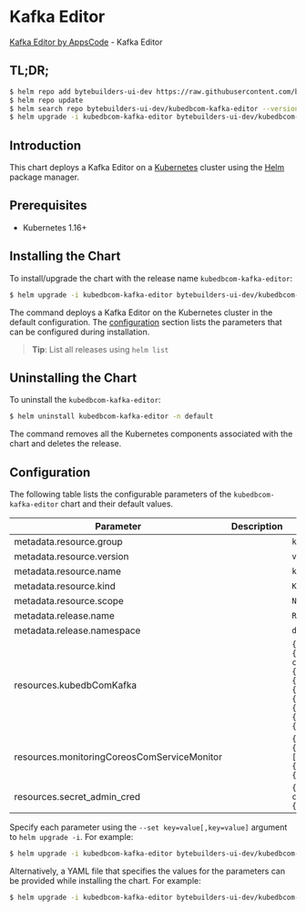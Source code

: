 # Kafka Editor

[Kafka Editor by AppsCode](https://byte.builders) - Kafka Editor

## TL;DR;

```bash
$ helm repo add bytebuilders-ui-dev https://raw.githubusercontent.com/bytebuilders/ui-wizards/
$ helm repo update
$ helm search repo bytebuilders-ui-dev/kubedbcom-kafka-editor --version=v0.4.17
$ helm upgrade -i kubedbcom-kafka-editor bytebuilders-ui-dev/kubedbcom-kafka-editor -n default --create-namespace --version=v0.4.17
```

## Introduction

This chart deploys a Kafka Editor on a [Kubernetes](http://kubernetes.io) cluster using the [Helm](https://helm.sh) package manager.

## Prerequisites

- Kubernetes 1.16+

## Installing the Chart

To install/upgrade the chart with the release name `kubedbcom-kafka-editor`:

```bash
$ helm upgrade -i kubedbcom-kafka-editor bytebuilders-ui-dev/kubedbcom-kafka-editor -n default --create-namespace --version=v0.4.17
```

The command deploys a Kafka Editor on the Kubernetes cluster in the default configuration. The [configuration](#configuration) section lists the parameters that can be configured during installation.

> **Tip**: List all releases using `helm list`

## Uninstalling the Chart

To uninstall the `kubedbcom-kafka-editor`:

```bash
$ helm uninstall kubedbcom-kafka-editor -n default
```

The command removes all the Kubernetes components associated with the chart and deletes the release.

## Configuration

The following table lists the configurable parameters of the `kubedbcom-kafka-editor` chart and their default values.

|                  Parameter                  | Description |                                                                                                                                                                                                                                                                                                                                                                                                         Default                                                                                                                                                                                                                                                                                                                                                                                                         |
|---------------------------------------------|-------------|-------------------------------------------------------------------------------------------------------------------------------------------------------------------------------------------------------------------------------------------------------------------------------------------------------------------------------------------------------------------------------------------------------------------------------------------------------------------------------------------------------------------------------------------------------------------------------------------------------------------------------------------------------------------------------------------------------------------------------------------------------------------------------------------------------------------------|
| metadata.resource.group                     |             | <code>kubedb.com</code>                                                                                                                                                                                                                                                                                                                                                                                                                                                                                                                                                                                                                                                                                                                                                                                                 |
| metadata.resource.version                   |             | <code>v1alpha2</code>                                                                                                                                                                                                                                                                                                                                                                                                                                                                                                                                                                                                                                                                                                                                                                                                   |
| metadata.resource.name                      |             | <code>kafkas</code>                                                                                                                                                                                                                                                                                                                                                                                                                                                                                                                                                                                                                                                                                                                                                                                                     |
| metadata.resource.kind                      |             | <code>Kafka</code>                                                                                                                                                                                                                                                                                                                                                                                                                                                                                                                                                                                                                                                                                                                                                                                                      |
| metadata.resource.scope                     |             | <code>Namespaced</code>                                                                                                                                                                                                                                                                                                                                                                                                                                                                                                                                                                                                                                                                                                                                                                                                 |
| metadata.release.name                       |             | <code>RELEASE-NAME</code>                                                                                                                                                                                                                                                                                                                                                                                                                                                                                                                                                                                                                                                                                                                                                                                               |
| metadata.release.namespace                  |             | <code>default</code>                                                                                                                                                                                                                                                                                                                                                                                                                                                                                                                                                                                                                                                                                                                                                                                                    |
| resources.kubedbComKafka                    |             | <code>{"apiVersion":"kubedb.com/v1alpha2","kind":"Kafka","metadata":{"name":"kafka","namespace":"demo"},"spec":{"authSecret":{"name":"kafka-admin-cred"},"enableSSL":true,"monitor":{"agent":"prometheus.io/operator","prometheus":{"exporter":{"port":9091},"serviceMonitor":{"interval":"10s","labels":{"release":"prometheus"}}}},"storageType":"Ephemeral","terminationPolicy":"WipeOut","tls":{"issuerRef":{"apiGroup":"cert-manager.io","kind":"Issuer","name":"kafka-ca"}},"topology":{"broker":{"replicas":3,"storage":{"accessModes":["ReadWriteOnce"],"resources":{"requests":{"storage":"1Gi"}},"storageClassName":"standard"}},"controller":{"replicas":2,"storage":{"accessModes":["ReadWriteOnce"],"resources":{"requests":{"storage":"1Gi"}},"storageClassName":"standard"}}},"version":"3.3.2"}}</code> |
| resources.monitoringCoreosComServiceMonitor |             | <code>{"apiVersion":"monitoring.coreos.com/v1","kind":"ServiceMonitor","metadata":{"name":"kafka","namespace":"demo"},"spec":{"endpoints":[{"honorLabels":true,"interval":"10s","path":"/metrics","port":"metrics"}],"namespaceSelector":{"matchNames":["demo"]},"selector":{"matchLabels":{"app.kubernetes.io/instance":"kafka","app.kubernetes.io/name":"kafkas.kubedb.com"}}}}</code>                                                                                                                                                                                                                                                                                                                                                                                                                                |
| resources.secret_admin_cred                 |             | <code>{"apiVersion":"v1","kind":"Secret","metadata":{"name":"kafka-admin-cred","namespace":"demo"},"stringData":{"password":"WeakPassword","username":"admin"},"type":"kubernetes.io/basic-auth"}</code>                                                                                                                                                                                                                                                                                                                                                                                                                                                                                                                                                                                                                |


Specify each parameter using the `--set key=value[,key=value]` argument to `helm upgrade -i`. For example:

```bash
$ helm upgrade -i kubedbcom-kafka-editor bytebuilders-ui-dev/kubedbcom-kafka-editor -n default --create-namespace --version=v0.4.17 --set metadata.resource.group=kubedb.com
```

Alternatively, a YAML file that specifies the values for the parameters can be provided while
installing the chart. For example:

```bash
$ helm upgrade -i kubedbcom-kafka-editor bytebuilders-ui-dev/kubedbcom-kafka-editor -n default --create-namespace --version=v0.4.17 --values values.yaml
```
